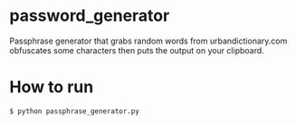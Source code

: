 # password_generator
Passphrase generator that grabs random words from urbandictionary.com obfuscates some characters then puts the output on your clipboard.

# How to run
```
$ python passphrase_generator.py
```
